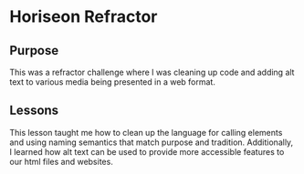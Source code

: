 
# Horiseon Refractor

## Purpose

This was a refractor challenge where I was cleaning up code and adding alt text to various media being presented in a web format.

## Lessons

This lesson taught me how to clean up the language for calling elements and using naming semantics that match purpose and tradition. 
Additionally, I learned how alt text can be used to provide more accessible features to our html files and websites.
